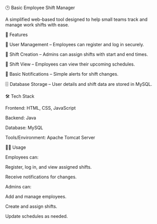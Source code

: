 🕒 Basic Employee Shift Manager

A simplified web-based tool designed to help small teams track and manage work shifts with ease.

🚀 Features

👥 User Management – Employees can register and log in securely.

📅 Shift Creation – Admins can assign shifts with start and end times.

👀 Shift View – Employees can view their upcoming schedules.

🔔 Basic Notifications – Simple alerts for shift changes.

🗄 Database Storage – User details and shift data are stored in MySQL.

🛠️ Tech Stack

Frontend: HTML, CSS, JavaScript

Backend: Java

Database: MySQL

Tools/Environment: Apache Tomcat Server


👩‍💻 Usage

Employees can:

Register, log in, and view assigned shifts.

Receive notifications for changes.

Admins can:

Add and manage employees.

Create and assign shifts.

Update schedules as needed.
